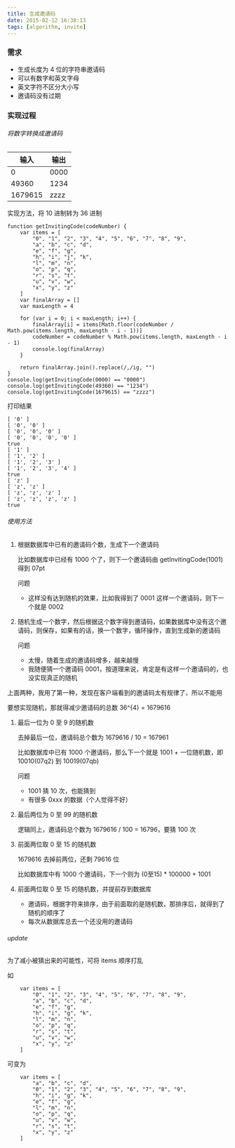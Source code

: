 ```yaml
---
title: 生成邀请码
date: 2015-02-12 16:38:13
tags: [algorithm, invite]
---
```


### 需求

* 生成长度为 4 位的字符串邀请码
* 可以有数字和英文字母
* 英文字符不区分大小写
* 邀请码没有过期

<!--more-->

### 实现过程
###### 将数字转换成邀请码

|   输入  | 输出 |
|---------|------|
|       0 | 0000 |
|   49360 | 1234 |
| 1679615 | zzzz |

实现方法，将 10 进制转为 36 进制

```
function getInvitingCode(codeNumber) {
    var items = [
        "0", "1", "2", "3", "4", "5", "6", "7", "8", "9",
        "a", "b", "c", "d",
        "e", "f", "g",
        "h", "i", "j", "k",
        "l", "m", "n",
        "o", "p", "q",
        "r", "s", "t",
        "u", "v", "w",
        "x", "y", "z"
    ]
    var finalArray = []
    var maxLength = 4

    for (var i = 0; i < maxLength; i++) {
        finalArray[i] = items[Math.floor(codeNumber / Math.pow(items.length, maxLength - i - 1))]
        codeNumber = codeNumber % Math.pow(items.length, maxLength - i - 1)
        console.log(finalArray)
    }

    return finalArray.join().replace(/,/ig, "")
}
console.log(getInvitingCode(0000) == "0000")
console.log(getInvitingCode(49360) == "1234")
console.log(getInvitingCode(1679615) == "zzzz")
```

打印结果

```
[ '0' ]
[ '0', '0' ]
[ '0', '0', '0' ]
[ '0', '0', '0', '0' ]
true
[ '1' ]
[ '1', '2' ]
[ '1', '2', '3' ]
[ '1', '2', '3', '4' ]
true
[ 'z' ]
[ 'z', 'z' ]
[ 'z', 'z', 'z' ]
[ 'z', 'z', 'z', 'z' ]
true
```

###### 使用方法

1. 根据数据库中已有的邀请码个数，生成下一个邀请码

	比如数据库中已经有 1000 个了，则下一个邀请码由 getInvitingCode(1001) 得到 07pt
	
	问题
	
	* 这样没有达到随机的效果，比如我得到了 0001 这样一个邀请码，则下一个就是 0002
	
2. 随机生成一个数字，然后根据这个数字得到邀请码，如果数据库中没有这个邀请码，则保存，如果有的话，换一个数字，循环操作，直到生成新的邀请码
	
	问题
	
	* 太慢，随着生成的邀请码增多，越来越慢
	* 我随便猜一个邀请码 0001，按道理来说，肯定是有这样一个邀请码的，也没实现真正的随机

上面两种，我用了第一种，发现在客户端看到的邀请码太有规律了，所以不能用

要想实现随机，那就得减少邀请码的总数 36^{4} = 1679616

1. 最后一位为 0 至 9 的随机数
	
	去掉最后一位，邀请码总个数为 1679616 / 10 = 167961
	
	比如数据库中已有 1000 个邀请码，那么下一个就是 1001 + 一位随机数，即 10010(07q2) 到 10019(07qb)
	
	问题	
	
	* 1001 猜 10 次，也能猜到
	* 有很多 0xxx 的数据（个人觉得不好）

2. 最后两位为 0 至 99 的随机数
	
	逻辑同上，邀请码总个数为 1679616 / 100 = 16796，要猜 100 次

3. 前面两位取 0 至 15 的随机数
 
	1679616 去掉前两位，还剩 79616 位
	
	比如数据库中有 1000 个邀请码，下一个则为 (0至15) * 100000 + 1001

4. 前面两位取 0 至 15 的随机数，并提前存到数据库
	
	* 邀请码，根据字符来排序，由于前面取的是随机数，那排序后，就得到了随机的顺序了
	* 每次从数据库总去一个还没用的邀请码
	
###### update

为了减小被猜出来的可能性，可将 items 顺序打乱

如

```
    var items = [
        "0", "1", "2", "3", "4", "5", "6", "7", "8", "9",
        "a", "b", "c", "d",
        "e", "f", "g",
        "h", "i", "g", "k",
        "l", "m", "n",
        "o", "p", "q",
        "r", "s", "t",
        "u", "v", "w",
        "x", "y", "z"
    ]
```

可变为 

```
    var items = [
        "a", "b", "c", "d",
        "0", "1", "2", "3", "4", "5", "6", "7", "8", "9",
        "h", "i", "g", "k",
        "e", "f", "g",
        "l", "m", "n",
        "o", "p", "q",
        "u", "v", "w",
        "r", "s", "t",
        "x", "y", "z"
    ]
```



